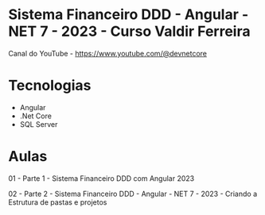 # Sistema Financeiro DDD - Angular - NET 7 - 2023 - Curso Valdir Ferreira
Canal do YouTube - https://www.youtube.com/@devnetcore


# Tecnologias

- Angular
- .Net Core
- SQL Server

# Aulas

01 - Parte 1 - Sistema Financeiro DDD com Angular 2023

02 - Parte 2 - Sistema Financeiro DDD - Angular - NET 7 - 2023 - Criando a Estrutura de pastas e projetos
